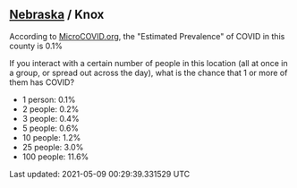 
## [Nebraska](/united-states/nebraska) / Knox

According to [MicroCOVID.org](http://microcovid.org),
the "Estimated Prevalence" of COVID in this county is 0.1%

If you interact with a certain number of people in this location
(all at once in a group, or spread out across the day), what is the chance that
1 or more of them has COVID?

- 1 person: 0.1%
- 2 people: 0.2%
- 3 people: 0.4%
- 5 people: 0.6%
- 10 people: 1.2%
- 25 people: 3.0%
- 100 people: 11.6%

Last updated: 2021-05-09 00:29:39.331529 UTC
